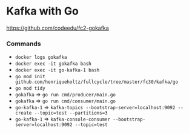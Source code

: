 # Kafka with Go

https://github.com/codeedu/fc2-gokafka

### Commands

- `docker logs gokafka`
- `docker exec -it gokafka bash`
- `docker exec -it go-kafka-1 bash`
- `go mod init github.com/henriqueholtz/fullcycle/tree/master/fc30/kafka/go`
- `go mod tidy`
- `gokafka` => `go run cmd/producer/main.go`
- `gokafka` => `go run cmd/consumer/main.go`
- `go-kafka-1` => `kafka-topics --bootstrap-server=localhost:9092 --create --topic=test --partitions=3`
- `go-kafka-1` => `kafka-console-consumer --bootstrap-server=localhost:9092 --topic=test`